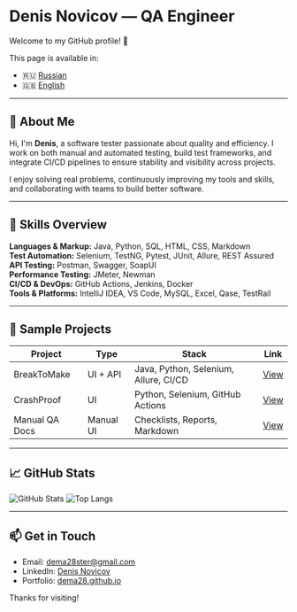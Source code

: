 # Denis Novicov — QA Engineer

Welcome to my GitHub profile! 👋

This page is available in:
- 🇷🇺 [Russian](./README.md)
- 🇬🇧 [English](./README_PROFILE_EN.md)

---

## 🌟 About Me

Hi, I'm **Denis**, a software tester passionate about quality and efficiency. I work on both manual and automated testing, build test frameworks, and integrate CI/CD pipelines to ensure stability and visibility across projects.

I enjoy solving real problems, continuously improving my tools and skills, and collaborating with teams to build better software.

---

## 🚀 Skills Overview

**Languages & Markup:** Java, Python, SQL, HTML, CSS, Markdown  
**Test Automation:** Selenium, TestNG, Pytest, JUnit, Allure, REST Assured  
**API Testing:** Postman, Swagger, SoapUI  
**Performance Testing:** JMeter, Newman  
**CI/CD & DevOps:** GitHub Actions, Jenkins, Docker  
**Tools & Platforms:** IntelliJ IDEA, VS Code, MySQL, Excel, Qase, TestRail

---

## 🧪 Sample Projects

| Project           | Type       | Stack                                 | Link                                                               |
|------------------|------------|---------------------------------------|--------------------------------------------------------------------|
| BreakToMake      | UI + API   | Java, Python, Selenium, Allure, CI/CD | [View](https://github.com/dema28/breaktomake)                      |
| CrashProof       | UI         | Python, Selenium, GitHub Actions      | [View](https://github.com/dema28/CrashProof)                       |
| Manual QA Docs   | Manual UI  | Checklists, Reports, Markdown         | [View](https://github.com/dema28/BreakToMake/tree/main/manual_testing) |

---

## 📈 GitHub Stats

![GitHub Stats](https://github-readme-stats.vercel.app/api?username=dema28&show_icons=true&theme=radical)
![Top Langs](https://github-readme-stats.vercel.app/api/top-langs/?username=dema28&layout=compact&theme=radical)

---

## 📫 Get in Touch

- Email: dema28ster@gmail.com
- LinkedIn: [Denis Novicov](https://www.linkedin.com/in/denis-novicov-dema28ster)
- Portfolio: [dema28.github.io](https://dema28.github.io/Denis_Novicov.github.io/)

Thanks for visiting!
